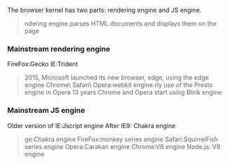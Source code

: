 The browser kernel has two parts: rendering engine and JS engine.
> ndering engine parses HTML documents and displays them on the page
### Mainstream rendering engine
FireFox:Gecko
IE:Trident
>  2015, Microsoft launched its new browser, edge, using the edge engine
Chrome\ Safari\ Opera:webkit engine
> rly use of the Presto engine in Opera
> 13 years Chrome and Opera start using Blink engine  
### Mainstream JS engine
Older version of IE:Jscript engine
After IE9: Chakra engine
> ge:Chakra engine
FireFox:monkey series engine
Safari:SquirrelFish series engine
Opera:Carakan engine
Chrome:V8 engine
> Node.js: V8 engine